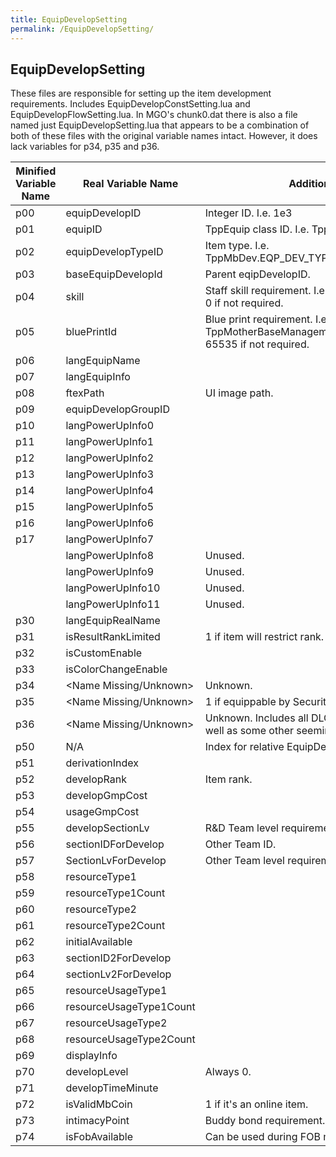```yaml
---
title: EquipDevelopSetting
permalink: /EquipDevelopSetting/
---
```


## EquipDevelopSetting

These files are responsible for setting up the item development
requirements. Includes EquipDevelopConstSetting.lua and
EquipDevelopFlowSetting.lua. In MGO's chunk0.dat there is also a file
named just EquipDevelopSetting.lua that appears to be a combination of
both of these files with the original variable names intact. However, it
does lack variables for p34, p35 and p36.

| Minified Variable Name | Real Variable Name      | Additional Info                                                                                |
| ---------------------- | ----------------------- | ---------------------------------------------------------------------------------------------- |
| p00                    | equipDevelopID          | Integer ID. I.e. 1e3                                                                           |
| p01                    | equipID                 | TppEquip class ID. I.e. TppEquip.EQP_WP_10101                                                |
| p02                    | equipDevelopTypeID      | Item type. I.e. TppMbDev.EQP_DEV_TYPE_Handgun                                               |
| p03                    | baseEquipDevelopId      | Parent eqipDevelopID.                                                                          |
| p04                    | skill                   | Staff skill requirement. I.e. "SuppressorEngineer." 0 if not required.                         |
| p05                    | bluePrintId             | Blue print requirement. I.e. TppMotherBaseManagementConst.DESIGN_2000. 65535 if not required. |
| p06                    | langEquipName           |                                                                                                |
| p07                    | langEquipInfo           |                                                                                                |
| p08                    | ftexPath                | UI image path.                                                                                 |
| p09                    | equipDevelopGroupID     |                                                                                                |
| p10                    | langPowerUpInfo0        |                                                                                                |
| p11                    | langPowerUpInfo1        |                                                                                                |
| p12                    | langPowerUpInfo2        |                                                                                                |
| p13                    | langPowerUpInfo3        |                                                                                                |
| p14                    | langPowerUpInfo4        |                                                                                                |
| p15                    | langPowerUpInfo5        |                                                                                                |
| p16                    | langPowerUpInfo6        |                                                                                                |
| p17                    | langPowerUpInfo7        |                                                                                                |
|                        | langPowerUpInfo8        | Unused.                                                                                        |
|                        | langPowerUpInfo9        | Unused.                                                                                        |
|                        | langPowerUpInfo10       | Unused.                                                                                        |
|                        | langPowerUpInfo11       | Unused.                                                                                        |
| p30                    | langEquipRealName       |                                                                                                |
| p31                    | isResultRankLimited     | 1 if item will restrict rank.                                                                  |
| p32                    | isCustomEnable          |                                                                                                |
| p33                    | isColorChangeEnable     |                                                                                                |
| p34                    | <Name Missing/Unknown>  | Unknown.                                                                                       |
| p35                    | <Name Missing/Unknown>  | 1 if equippable by Security Team staff.                                                        |
| p36                    | <Name Missing/Unknown>  | Unknown. Includes all DLC and unusable items. As well as some other seemingly random items.    |
| p50                    | N/A                     | Index for relative EquipDevelopConstSetting.                                                   |
| p51                    | derivationIndex         |                                                                                                |
| p52                    | developRank             | Item rank.                                                                                     |
| p53                    | developGmpCost          |                                                                                                |
| p54                    | usageGmpCost            |                                                                                                |
| p55                    | developSectionLv        | R\&D Team level requirement.                                                                   |
| p56                    | sectionIDForDevelop     | Other Team ID.                                                                                 |
| p57                    | SectionLvForDevelop     | Other Team level requirement.                                                                  |
| p58                    | resourceType1           |                                                                                                |
| p59                    | resourceType1Count      |                                                                                                |
| p60                    | resourceType2           |                                                                                                |
| p61                    | resourceType2Count      |                                                                                                |
| p62                    | initialAvailable        |                                                                                                |
| p63                    | sectionID2ForDevelop    |                                                                                                |
| p64                    | sectionLv2ForDevelop    |                                                                                                |
| p65                    | resourceUsageType1      |                                                                                                |
| p66                    | resourceUsageType1Count |                                                                                                |
| p67                    | resourceUsageType2      |                                                                                                |
| p68                    | resourceUsageType2Count |                                                                                                |
| p69                    | displayInfo             |                                                                                                |
| p70                    | developLevel            | Always 0.                                                                                      |
| p71                    | developTimeMinute       |                                                                                                |
| p72                    | isValidMbCoin           | 1 if it's an online item.                                                                      |
| p73                    | intimacyPoint           | Buddy bond requirement.                                                                        |
| p74                    | isFobAvailable          | Can be used during FOB missions.                                                               |